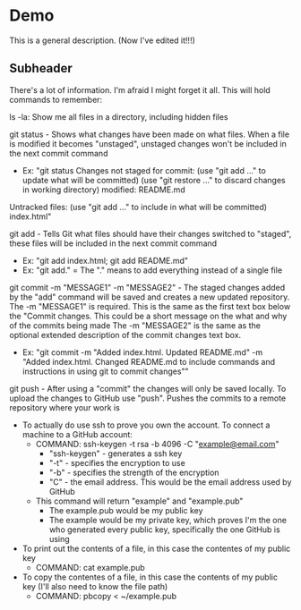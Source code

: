 # Demo

This is a general description.
(Now I've edited it!!!)

## Subheader

There's a lot of information. I'm afraid I might forget it all.
This will hold commands to remember:

ls -la: Show me all files in a directory, including hidden files

git status - Shows what changes have been made on what files. When a file is modified it becomes "unstaged", unstaged changes won't be included in the next commit command
- Ex: "git status
Changes not staged for commit:
  (use "git add <file>..." to update what will be committed)
  (use "git restore <file>..." to discard changes in working directory)
        modified:   README.md

Untracked files:
  (use "git add <file>..." to include in what will be committed)
        index.html"

git add - Tells Git what files should have their changes switched to "staged", these files will be included in the next commit command
- Ex: "git add index.html; git add README.md"
- Ex: "git add." = The "." means to add everything instead of a single file

git commit -m "MESSAGE1" -m "MESSAGE2" - The staged changes added by the "add" command will be saved and creates a new updated repository. 
The -m "MESSAGE1" is required. This is the same as the first text box below the "Commit changes. This could be a short message on the what and why of the commits being made
The -m "MESSAGE2" is the same as the optional extended description of the commit changes text box.
- Ex: "git commit -m "Added index.html. Updated README.md" -m "Added index.html. Changed README.md to include commands and instructions in using git to commit changes""

git push - After using a "commit" the changes will only be saved locally. To upload the changes to GitHub use "push". Pushes the commits to a remote repository where your work is

 - To actually do use ssh to prove you own the account. To connect a machine to a GitHub account:
   - COMMAND: ssh-keygen -t rsa -b 4096 -C "example@email.com"
     - "ssh-keygen" - generates a ssh key
     - "-t" - specifies the encryption to use
     - "-b" - specifies the strength of the encryption
     - "C" - the email address. This would be the email address used by GitHub
   - This command will return "example" and "example.pub"
     - The example.pub would be my public key
     - The example would be my private key, which proves I'm the one who generated every public key, specifically the one GitHub is using
- To print out the contents of a file, in this case the contentes of my public key
  - COMMAND: cat example.pub
- To copy the contentes of a file, in this case the contents of my public key (I'll also need to know the file path)
  - COMMAND: pbcopy < ~/example.pub